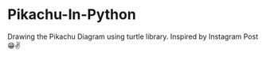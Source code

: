 <h1>Pikachu-In-Python</h1>
Drawing the Pikachu Diagram using turtle library. Inspired by Instagram Post😁✌️
